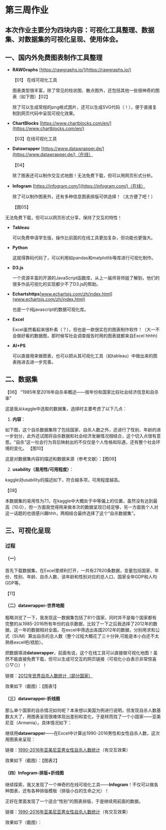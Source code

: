 # 第三周作业
## 本次作业主要分为四块内容：可视化工具整理、数据集、对数据集的可视化呈现、使用体会。

## 一、国内外免费图表制作工具整理
- **RAWGraphs** [https://rawgraphs.io/](https://rawgraphs.io/)
  
  【01】
    在线可视化工具

  图表类型很丰富，除了常见的柱状图、散点图外，还包括其他一些很神奇的图表（如下图）【02】
  
  除了可以生成常规的png格式图片，还可以生成SVG代码（！），便于直接复制到网页代码中呈现可视化效果。
  
- **ChartBlocks** [https://www.chartblocks.com/en/](https://www.chartblocks.com/en/)
  
  【03】在线可视化工具
  
- **Datawrapper** [https://www.datawrapper.de/](https://www.datawrapper.de/)（在线）

  【04】
  
  除了图表还可以制作交互式地图！无法免费下载，但可以用网页形式分析。
  
- **Infogram** [https://infogram.com/](https://infogram.com/)（在线）
  
  除了可以制作图表外，还有多种信息图表排版可供选择！（太方便了吧！）
  
  【图05】
    
 无法免费下载，但可以以网页形式分享，保持了交互的特性！
  
- **Tableau**
  
  可以免费申请学生版，操作比前面的在线工具更加复杂，但功能也更强大。
  
- **Python**

  这就得靠码代码了，可以利用如pandas和matplotlib等库进行可视化制作。

- **D3.js**

   一个资源丰富的开源的JavaScript函数库，从上一届师哥师姐了解到，他们的很多作品可视化的实现都少不了D3.js的帮助。

- **Echartshttps**[www.echartsjs.com/zh/index.html](www.echartsjs.com/zh/index.html)

  也是一个纯javascript的数据可视化库。
 
- **Excel**

  Excel虽然看起来很朴素（？），但也是一款很实在的图表制作软件！（大一不会做好看的数据图，那时候写社会调查报告时用的图表就都来自Excel hhhh)
  
- **AI+PS**

  可以直接用来做图表，也可以把从其可视化工具（如tableau）中做出来的图表拖进去进一步完善。
  
  
## 二、数据集

【06】
“1985年至2016年自杀率概述——按年份和国家比较社会经济信息和自杀率”

这是我从kaggle中选取的数据集，选择时主要考虑了以下几点：

1. **内容**：
  
  如下图，这个自杀数据集除了包括国家、自杀人数之外，还进行了性别、年龄的进一步划分，此外还试图将自杀数据和社会经济发展情况相结合，这个切入点很有意思。“自杀”这一社会行为背后映射出的不仅仅是个人性格和际遇，还有整个社会环境的变化。
  【图10】
  
  这是对数据集内容的描述和数据来源（参考文献）：【图09】

2. **usability（易用性/可用程度）**：

  kaggle对usability的描述如下，符合越多项，可用程度越高。
  
  【08】

  本数据集的易用性为7.1，在kaggle中大概处于中等偏上的位置，虽然没有达到最高（10.0），但一方面我觉得用来做本次的数据呈现已经足够，另一方面我个人对这一话题的也很感兴趣hhh，两相结合最终选择了这个“自杀数据集”。
  
## 三、可视化呈现

### 过程
#### （一）
首先下载数据集，在Excel里顺利打开，一共有27820条数据，变量包括国家、年份、性别、年龄、自杀人数、该年龄和性别对应的总人口、国家全年GDP和人均GDP等。
  
【11】

#### （二）datawrapper-世界地图
粗略浏览了一下，我发现这一数据集包括了81个国家，同时并不是每个国家都有完整的从1985-2016所有年份的自杀数据，比较了一下之后我选择了2012年的数据，这一年的数据相对全面。在excel中筛选出各国2012年的数据，分别用求和公式（SUM）算出自杀的总人数（整个过程大概花了三十分钟,可能是本小白还不太熟练excel吧/捂脸）。

把数据填进**datawrapper**，前面有说，这个在线工具可以直接做可视化地图！虽然不能直接免费下载，但可以生成可交互的网页链接（可视化小白表示非常惊喜⊙▽⊙）！

链接：[2012年世界自杀人数统计（部分国家）](https://www.datawrapper.de/_/TIM5U/)

效果如下（截图）：【图表1】

#### （三）datawrapper-折线图

那么单个国家的自杀情况如何呢？本来想以美国为例进行说明，但发现自杀人数基数太大了，用图表呈现很难体现出差别和变化，于是转而找了一个小国家——亚美尼亚（Armenia）。具体情况如下：

继续用**datawrapper**——在Excel中计算出1990-2016男性和女性自杀人数，这次用图表来呈现：

链接：[1990-2016年亚美尼亚男女性自杀人数统计](https://www.datawrapper.de/_/OCRly/)（有交互效果）

效果如下（截图）：【图表2】

#### （四）Infogram-排版+折线图

继续探索，我又发现了一个神奇的在线可视化工具——**Infogram**！不仅可以做各种图表，还有各种排版模板（排版小白的生命之光）！

正好在里面发现了一个适合“性别”的图表排版，于是继续用前面的数据。

链接：[1990-2016年亚美尼亚男女性自杀人数统计](https://www.datawrapper.de/_/OCRly/)（有交互效果）

效果如下（截图）：

